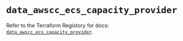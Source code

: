 # `data_awscc_ecs_capacity_provider`

Refer to the Terraform Registory for docs: [`data_awscc_ecs_capacity_provider`](https://registry.terraform.io/providers/hashicorp/awscc/0.70.0/docs/data-sources/ecs_capacity_provider).
